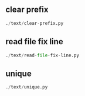 
## clear prefix
```python
./text/clear-prefix.py
```


## read file fix line
```python
./text/read-file-fix-line.py
```


## unique
```python
./text/unique.py
```

